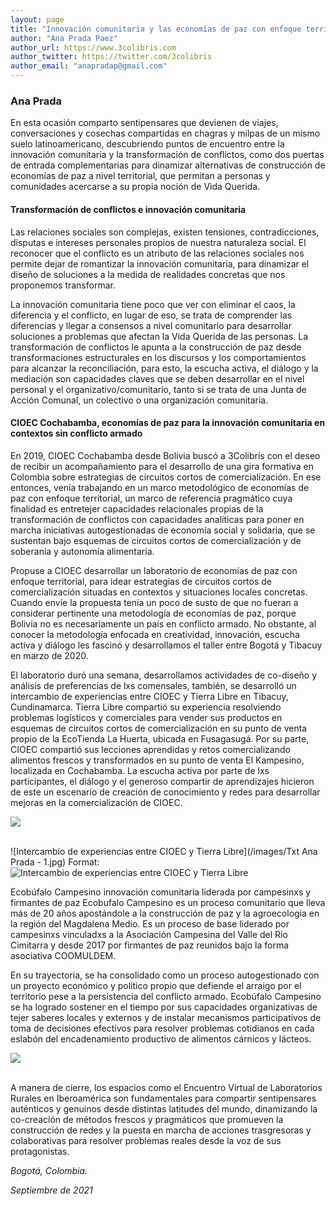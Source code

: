 ```yaml
---
layout: page
title: "Innovación comunitaria y las economías de paz con enfoque territorial"
author: "Ana Prada Paez"
author_url: https://www.3colibris.com
author_twitter: https://twitter.com/3colibris
author_email: "anapradap@gmail.com"
---
```


### Ana Prada

[<i class="fas fa-home"></i>](https://www.3colibris.com) [<i class="far fa-envelope"></i>](mailto:anapradap@gmail.com)

En esta ocasión comparto sentipensares que devienen de viajes, conversaciones y cosechas compartidas en chagras y milpas de un mismo suelo latinoamericano, descubriendo puntos de encuentro entre la innovación comunitaria y la transformación de conflictos, como dos puertas de entrada complementarias para dinamizar alternativas de construcción de economías de paz a nivel territorial, que permitan a personas y comunidades acercarse a su propia noción de Vida Querida.

#### Transformación de conflictos e innovación comunitaria

Las relaciones sociales son complejas, existen tensiones, contradicciones, disputas e intereses personales propios de nuestra naturaleza social. El reconocer que el conflicto es un atributo de las relaciones sociales nos permite dejar de romantizar la innovación comunitaria, para dinamizar el diseño de soluciones a la medida de realidades concretas que nos proponemos transformar.

La innovación comunitaria tiene poco que ver con eliminar el caos, la diferencia y el conflicto, en lugar de eso, se trata de comprender las diferencias y llegar a consensos a nivel comunitario para desarrollar soluciones a problemas que afectan la Vida Querida de las personas. La transformación de conflictos le apunta a la construcción de paz desde transformaciones estructurales en los discursos y los comportamientos para alcanzar la reconciliación, para esto, la escucha activa, el diálogo y la mediación son capacidades claves que se deben desarrollar en el nivel personal y el organizativo/comunitario, tanto si se trata de una Junta de Acción Comunal, un colectivo o una organización comunitaria.

#### CIOEC Cochabamba, economías de paz para la innovación comunitaria en contextos sin conflicto armado

En 2019, CIOEC Cochabamba desde Bolivia buscó a 3Colibrís con el deseo de recibir un acompañamiento para el desarrollo de una gira formativa en Colombia sobre estrategias de circuitos cortos de comercialización. En ese entonces, venía trabajando en un marco metodológico de economías de paz con enfoque territorial, un marco de referencia pragmático cuya finalidad es entretejer capacidades relacionales propias de la transformación de conflictos con capacidades analíticas para poner en marcha iniciativas autogestionadas de economía social y solidaria, que se sustentan bajo esquemas de circuitos cortos de comercialización y de soberanía y autonomía alimentaria.

Propuse a CIOEC desarrollar un laboratorio de economías de paz con enfoque territorial, para idear estrategias de circuitos cortos de comercialización situadas en contextos y situaciones locales concretas. Cuando envíe la propuesta tenía un poco de susto de que no fueran a considerar pertinente una metodología de economías de paz, porque Bolivia no es necesariamente un país en conflicto armado. No obstante, al conocer la metodología enfocada en creatividad, innovación, escucha activa y diálogo les fascinó y desarrollamos el taller entre Bogotá y Tibacuy en marzo de 2020.

El laboratorio duró una semana, desarrollamos actividades de co-diseño y análisis de preferencias de lxs comensales, también, se desarrolló un intercambio de experiencias entre CIOEC y Tierra Libre en Tibacuy, Cundinamarca. Tierra Libre compartió su experiencia resolviendo problemas logísticos y comerciales para vender sus productos en esquemas de circuitos cortos de comercialización en su punto de venta propio de la EcoTienda La Huerta, ubicada en Fusagasugá. Por su parte, CIOEC compartió sus lecciones aprendidas y retos comercializando alimentos frescos y transformados en su punto de venta El Kampesino, localizada en Cochabamba. La escucha activa por parte de lxs participantes, el diálogo y el generoso compartir de aprendizajes hicieron de este un escenario de creación de conocimiento y redes para desarrollar mejoras en la comercialización de CIOEC.

<div class="row aln-center">
    <img src="{{site.baseurl}}/images/Txt Ana Prada - 1.jpg">
</div>
<br>

![Intercambio de experiencias entre CIOEC y Tierra Libre](/images/Txt Ana Prada - 1.jpg)
Format: ![Intercambio de experiencias entre CIOEC y Tierra Libre](https://tierralibre.com/)


Ecobúfalo Campesino innovación comunitaria liderada por campesinxs y firmantes de paz
Ecobufalo Campesino es un proceso comunitario que lleva más de 20 años apostándole a la construcción de paz y la agroecología en la región del Magdalena Medio. Es un proceso de base liderado por campesinxs vinculadxs a la Asociación Campesina del Valle del Río Cimitarra y desde 2017 por firmantes de paz reunidos bajo la forma asociativa COOMULDEM.

En su trayectoria, se ha consolidado como un proceso autogestionado con un proyecto económico y político propio que defiende el arraigo por el territorio pese a la persistencia del conflicto armado. Ecobúfalo Campesino se ha logrado sostener en el tiempo por sus capacidades organizativas de tejer saberes locales y externos y de instalar mecanismos participativos de toma de decisiones efectivos para resolver problemas cotidianos en cada eslabón del encadenamiento productivo de alimentos cárnicos y lácteos.

<div class="row aln-center">
    <img src="{{site.baseurl}}/images/Txt Ana Prada - 2.jpg">
</div>
<br>

A manera de cierre, los espacios como el Encuentro Virtual de Laboratorios Rurales en Iberoamérica son fundamentales para compartir sentipensares auténticos y genuinos desde distintas latitudes del mundo, dinamizando la co-creación de métodos frescos y pragmáticos que promueven la construcción de redes y la puesta en marcha de acciones trasgresoras y colaborativas para resolver problemas reales desde la voz de sus protagonistas.

_Bogotá, Colombia._

_Septiembre de 2021_
